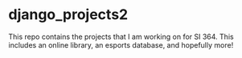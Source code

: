 # django_projects2

This repo contains the projects that I am working on for SI 364. This includes an online library, an esports database, and hopefully more!
